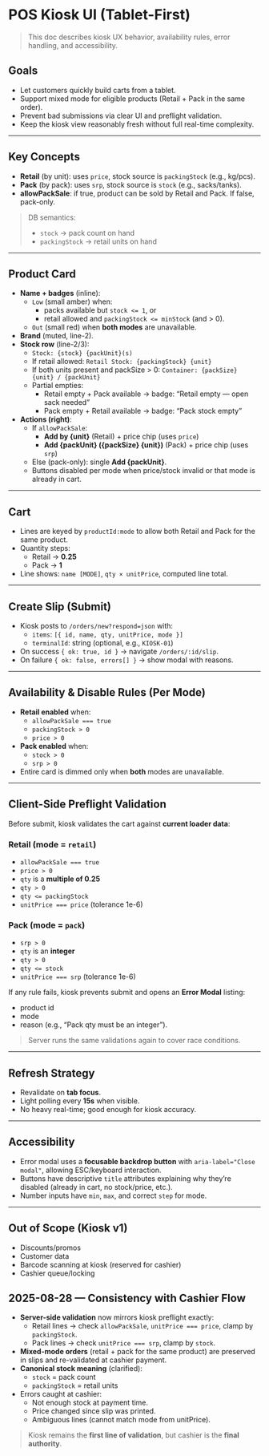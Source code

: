 # POS Kiosk UI (Tablet-First)

> This doc describes kiosk UX behavior, availability rules, error handling, and accessibility.

## Goals

- Let customers quickly build carts from a tablet.
- Support mixed mode for eligible products (Retail + Pack in the same order).
- Prevent bad submissions via clear UI and preflight validation.
- Keep the kiosk view reasonably fresh without full real-time complexity.

---

## Key Concepts

- **Retail** (by unit): uses `price`, stock source is `packingStock` (e.g., kg/pcs).
- **Pack** (by pack): uses `srp`, stock source is `stock` (e.g., sacks/tanks).
- **allowPackSale**: if true, product can be sold by Retail and Pack. If false, pack-only.

> DB semantics:
>
> - `stock` → pack count on hand
> - `packingStock` → retail units on hand

---

## Product Card

- **Name + badges** (inline):
  - `Low` (small amber) when:
    - packs available but `stock <= 1`, or
    - retail allowed and `packingStock <= minStock` (and > 0).
  - `Out` (small red) when **both modes** are unavailable.
- **Brand** (muted, line-2).
- **Stock row** (line-2/3):
  - `Stock: {stock} {packUnit}(s)`
  - If retail allowed: `Retail Stock: {packingStock} {unit}`
  - If both units present and packSize > 0: `Container: {packSize} {unit} / {packUnit}`
  - Partial empties:
    - Retail empty + Pack available → badge: “Retail empty — open sack needed”
    - Pack empty + Retail available → badge: “Pack stock empty”
- **Actions (right)**:
  - If `allowPackSale`:
    - **Add by {unit}** (Retail) + price chip (uses `price`)
    - **Add {packUnit} ({packSize} {unit})** (Pack) + price chip (uses `srp`)
  - Else (pack-only): single **Add {packUnit}**.
  - Buttons disabled per mode when price/stock invalid or that mode is already in cart.

---

## Cart

- Lines are keyed by `productId:mode` to allow both Retail and Pack for the same product.
- Quantity steps:
  - Retail → **0.25**
  - Pack → **1**
- Line shows: `name [MODE]`, `qty × unitPrice`, computed line total.

---

## Create Slip (Submit)

- Kiosk posts to `/orders/new?respond=json` with:
  - `items`: `[{ id, name, qty, unitPrice, mode }]`
  - `terminalId`: string (optional, e.g., `KIOSK-01`)
- On success `{ ok: true, id }` → navigate `/orders/:id/slip`.
- On failure `{ ok: false, errors[] }` → show modal with reasons.

---

## Availability & Disable Rules (Per Mode)

- **Retail enabled** when:
  - `allowPackSale === true`
  - `packingStock > 0`
  - `price > 0`
- **Pack enabled** when:
  - `stock > 0`
  - `srp > 0`
- Entire card is dimmed only when **both** modes are unavailable.

---

## Client-Side Preflight Validation

Before submit, kiosk validates the cart against **current loader data**:

### Retail (mode = `retail`)

- `allowPackSale === true`
- `price > 0`
- `qty` is a **multiple of 0.25**
- `qty > 0`
- `qty <= packingStock`
- `unitPrice === price` (tolerance 1e-6)

### Pack (mode = `pack`)

- `srp > 0`
- `qty` is an **integer**
- `qty > 0`
- `qty <= stock`
- `unitPrice === srp` (tolerance 1e-6)

If any rule fails, kiosk prevents submit and opens an **Error Modal** listing:

- product id
- mode
- reason (e.g., “Pack qty must be an integer”).

> Server runs the same validations again to cover race conditions.

---

## Refresh Strategy

- Revalidate on **tab focus**.
- Light polling every **15s** when visible.
- No heavy real-time; good enough for kiosk accuracy.

---

## Accessibility

- Error modal uses a **focusable backdrop button** with `aria-label="Close modal"`, allowing ESC/keyboard interaction.
- Buttons have descriptive `title` attributes explaining why they’re disabled (already in cart, no stock/price, etc.).
- Number inputs have `min`, `max`, and correct `step` for mode.

---

## Out of Scope (Kiosk v1)

- Discounts/promos
- Customer data
- Barcode scanning at kiosk (reserved for cashier)
- Cashier queue/locking

## 2025-08-28 — Consistency with Cashier Flow

- **Server-side validation** now mirrors kiosk preflight exactly:
  - Retail lines → check `allowPackSale`, `unitPrice === price`, clamp by `packingStock`.
  - Pack lines → check `unitPrice === srp`, clamp by `stock`.
- **Mixed-mode orders** (retail + pack for the same product) are preserved in slips and re-validated at cashier payment.
- **Canonical stock meaning** (clarified):
  - `stock` = pack count
  - `packingStock` = retail units
- Errors caught at cashier:
  - Not enough stock at payment time.
  - Price changed since slip was printed.
  - Ambiguous lines (cannot match mode from unitPrice).

> Kiosk remains the **first line of validation**, but cashier is the **final authority**.
